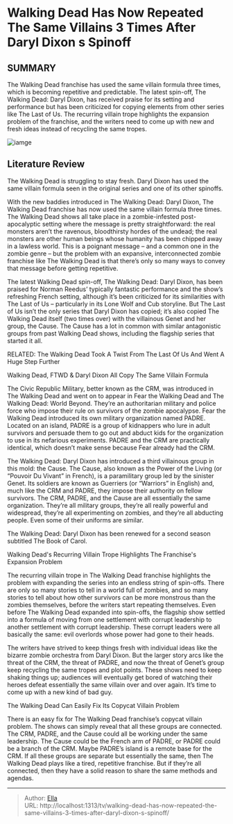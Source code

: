 # Walking Dead Has Now Repeated The Same Villains 3 Times After Daryl Dixon s Spinoff


## SUMMARY 



  The Walking Dead franchise has used the same villain formula three times, which is becoming repetitive and predictable.   The latest spin-off, The Walking Dead: Daryl Dixon, has received praise for its setting and performance but has been criticized for copying elements from other series like The Last of Us.   The recurring villain trope highlights the expansion problem of the franchise, and the writers need to come up with new and fresh ideas instead of recycling the same tropes.  

![iamge](https://static1.srcdn.com/wordpress/wp-content/uploads/2023/09/collage-of-daryl-and-genet-in-the-walking-dead-daryl-dixon.jpg)

## Literature Review
The Walking Dead is struggling to stay fresh. Daryl Dixon has used the same villain formula seen in the original series and one of its other spinoffs.




With the new baddies introduced in The Walking Dead: Daryl Dixon, The Walking Dead franchise has now used the same villain formula three times. The Walking Dead shows all take place in a zombie-infested post-apocalyptic setting where the message is pretty straightforward: the real monsters aren’t the ravenous, bloodthirsty hordes of the undead; the real monsters are other human beings whose humanity has been chipped away in a lawless world. This is a poignant message – and a common one in the zombie genre – but the problem with an expansive, interconnected zombie franchise like The Walking Dead is that there’s only so many ways to convey that message before getting repetitive.




The latest Walking Dead spin-off, The Walking Dead: Daryl Dixon, has been praised for Norman Reedus’ typically fantastic performance and the show’s refreshing French setting, although it’s been criticized for its similarities with The Last of Us – particularly in its Lone Wolf and Cub storyline. But The Last of Us isn’t the only series that Daryl Dixon has copied; it’s also copied The Walking Dead itself (two times over) with the villainous Genet and her group, the Cause. The Cause has a lot in common with similar antagonistic groups from past Walking Dead shows, including the flagship series that started it all.

RELATED: The Walking Dead Took A Twist From The Last Of Us And Went A Huge Step Further


 Walking Dead, FTWD &amp; Daryl Dixon All Copy The Same Villain Formula 
          

The Civic Republic Military, better known as the CRM, was introduced in The Walking Dead and went on to appear in Fear the Walking Dead and The Walking Dead: World Beyond. They’re an authoritarian military and police force who impose their rule on survivors of the zombie apocalypse. Fear the Walking Dead introduced its own military organization named PADRE. Located on an island, PADRE is a group of kidnappers who lure in adult survivors and persuade them to go out and abduct kids for the organization to use in its nefarious experiments. PADRE and the CRM are practically identical, which doesn’t make sense because Fear already had the CRM.




The Walking Dead: Daryl Dixon has introduced a third villainous group in this mold: the Cause. The Cause, also known as the Power of the Living (or “Pouvoir Du Vivant” in French), is a paramilitary group led by the sinister Genet. Its soldiers are known as Guerriers (or “Warriors” in English) and, much like the CRM and PADRE, they impose their authority on fellow survivors. The CRM, PADRE, and the Cause are all essentially the same organization. They’re all military groups, they’re all really powerful and widespread, they’re all experimenting on zombies, and they’re all abducting people. Even some of their uniforms are similar.



The Walking Dead: Daryl Dixon has been renewed for a second season subtitled The Book of Carol.






 Walking Dead&#39;s Recurring Villain Trope Highlights The Franchise&#39;s Expansion Problem 
          




The recurring villain trope in The Walking Dead franchise highlights the problem with expanding the series into an endless string of spin-offs. There are only so many stories to tell in a world full of zombies, and so many stories to tell about how other survivors can be more monstrous than the zombies themselves, before the writers start repeating themselves. Even before The Walking Dead expanded into spin-offs, the flagship show settled into a formula of moving from one settlement with corrupt leadership to another settlement with corrupt leadership. These corrupt leaders were all basically the same: evil overlords whose power had gone to their heads.

The writers have strived to keep things fresh with individual ideas like the bizarre zombie orchestra from Daryl Dixon. But the larger story arcs like the threat of the CRM, the threat of PADRE, and now the threat of Genet’s group keep recycling the same tropes and plot points. These shows need to keep shaking things up; audiences will eventually get bored of watching their heroes defeat essentially the same villain over and over again. It’s time to come up with a new kind of bad guy.






 The Walking Dead Can Easily Fix Its Copycat Villain Problem 
         

There is an easy fix for The Walking Dead franchise’s copycat villain problem. The shows can simply reveal that all these groups are connected. The CRM, PADRE, and the Cause could all be working under the same leadership. The Cause could be the French arm of PADRE, or PADRE could be a branch of the CRM. Maybe PADRE’s island is a remote base for the CRM. If all these groups are separate but essentially the same, then The Walking Dead plays like a tired, repetitive franchise. But if they’re all connected, then they have a solid reason to share the same methods and agendas.



---

> Author: [Ella](https://instagram.hk.cn/)  
> URL: http://localhost:1313/tv/walking-dead-has-now-repeated-the-same-villains-3-times-after-daryl-dixon-s-spinoff/  

